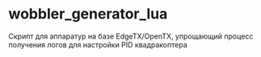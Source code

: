 # wobbler_generator_lua
Скрипт для аппаратур на базе EdgeTX/OpenTX, упрощающий процесс получения логов для настройки PID квадракоптера
